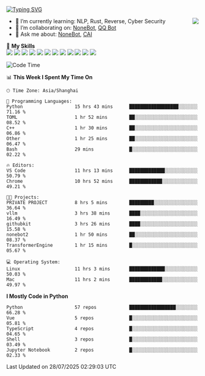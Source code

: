 [![Typing SVG](https://readme-typing-svg.herokuapp.com?size=25&duration=2500&color=8C43EA&vCenter=true&width=200&height=40&lines=Hi+there+%F0%9F%91%8B%F0%9F%8F%BB;I'm+yanyongyu)](https://git.io/typing-svg)

<a href="#">
  <img align="right" src="https://github-readme-stats.vercel.app/api?username=yanyongyu&count_private=true&show_icons=true&bg_color=15,f2f7fd,E0EAFC" />
</a>

- 🌱 I’m currently learning: NLP, Rust, Reverse, Cyber Security
- 👯 I’m collaborating on: [NoneBot](https://github.com/nonebot), [QQ Bot](https://github.com/Mrs4s/go-cqhttp)
- 💬 Ask me about: [NoneBot](https://github.com/nonebot), [CAI](https://github.com/cscs181/CAI)

🌟 **My Skills**  
![](https://img.shields.io/badge/-Python-3e74a2?style=flat-square&logo=Python&logoColor=fff)
![](https://img.shields.io/badge/-TypeScript-3178C6?style=flat-square&logo=TypeScript&logoColor=fff)
![](https://img.shields.io/badge/-Vue-4fc08d?style=flat-square&logo=Vue.js&logoColor=fff)
![](https://img.shields.io/badge/-React-2d98ce?style=flat-square&logo=React&logoColor=fff)
![](https://img.shields.io/badge/-FastAPI-009688?style=flat-square&logo=FastAPI&logoColor=fff)
![](https://img.shields.io/badge/-Linux-000000?style=flat-square&logo=Linux&logoColor=fff)
![](https://img.shields.io/badge/-Docker-2496ED?style=flat-square&logo=Docker&logoColor=fff)
![](https://img.shields.io/badge/-Kubernetes-326CE5?style=flat-square&logo=Kubernetes&logoColor=fff)
![](https://img.shields.io/badge/-GitHub%20Actions-2088FF?style=flat-square&logo=GitHubActions&logoColor=fff)
![](https://img.shields.io/badge/-PostgreSQL-4169E1?style=flat-square&logo=PostgreSQL&logoColor=fff)
![](https://img.shields.io/badge/-Redis-DC382D?style=flat-square&logo=Redis&logoColor=fff)
![](https://img.shields.io/badge/-MongoDB-47A248?style=flat-square&logo=MongoDB&logoColor=fff)

<!--START_SECTION:waka-->
![Code Time](http://img.shields.io/badge/Code%20Time-7%2C768%20hrs%202%20mins-blue)

📊 **This Week I Spent My Time On** 

```text
🕑︎ Time Zone: Asia/Shanghai

💬 Programming Languages: 
Python                   15 hrs 43 mins      ██████████████████░░░░░░░   71.16 % 
TOML                     1 hr 52 mins        ██░░░░░░░░░░░░░░░░░░░░░░░   08.52 % 
C++                      1 hr 30 mins        ██░░░░░░░░░░░░░░░░░░░░░░░   06.86 % 
Other                    1 hr 25 mins        ██░░░░░░░░░░░░░░░░░░░░░░░   06.47 % 
Bash                     29 mins             █░░░░░░░░░░░░░░░░░░░░░░░░   02.22 % 

🔥 Editors: 
VS Code                  11 hrs 13 mins      █████████████░░░░░░░░░░░░   50.79 % 
Chrome                   10 hrs 52 mins      ████████████░░░░░░░░░░░░░   49.21 % 

🐱‍💻 Projects: 
PRIVATE PROJECT          8 hrs 5 mins        █████████░░░░░░░░░░░░░░░░   36.64 % 
vllm                     3 hrs 38 mins       ████░░░░░░░░░░░░░░░░░░░░░   16.49 % 
githubkit                3 hrs 26 mins       ████░░░░░░░░░░░░░░░░░░░░░   15.58 % 
nonebot2                 1 hr 50 mins        ██░░░░░░░░░░░░░░░░░░░░░░░   08.37 % 
TransformerEngine        1 hr 15 mins        █░░░░░░░░░░░░░░░░░░░░░░░░   05.67 % 

💻 Operating System: 
Linux                    11 hrs 3 mins       █████████████░░░░░░░░░░░░   50.03 % 
Mac                      11 hrs 2 mins       ████████████░░░░░░░░░░░░░   49.97 % 
```

**I Mostly Code in Python** 

```text
Python                   57 repos            █████████████████░░░░░░░░   66.28 % 
Vue                      5 repos             █░░░░░░░░░░░░░░░░░░░░░░░░   05.81 % 
TypeScript               4 repos             █░░░░░░░░░░░░░░░░░░░░░░░░   04.65 % 
Shell                    3 repos             █░░░░░░░░░░░░░░░░░░░░░░░░   03.49 % 
Jupyter Notebook         2 repos             █░░░░░░░░░░░░░░░░░░░░░░░░   02.33 % 
```




 Last Updated on 28/07/2025 02:29:03 UTC
<!--END_SECTION:waka-->
